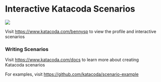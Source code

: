 # Interactive Katacoda Scenarios

[![](http://shields.katacoda.com/katacoda/bennysp/count.svg)](https://www.katacoda.com/bennysp "Get your profile on Katacoda.com")

Visit https://www.katacoda.com/bennysp to view the profile and interactive scenarios

### Writing Scenarios
Visit https://www.katacoda.com/docs to learn more about creating Katacoda scenarios

For examples, visit https://github.com/katacoda/scenario-example
